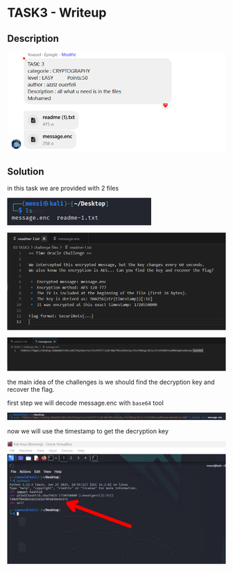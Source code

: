 # TASK3 - Writeup

## Description

![Alt text](img/1.png)

## Solution

in this task we are provided with 2 files

![Alt text](img/2.png)

![Alt text](img/3.png)

![Alt text](img/4.png)

the main idea of the challenges is we should find the decryption key and recover the flag.

first step we will decode message.enc with `base64` tool

![Alt text](img/5.png)

now we will use the timestamp to get the decryption key

![Alt text](img/6.png)
